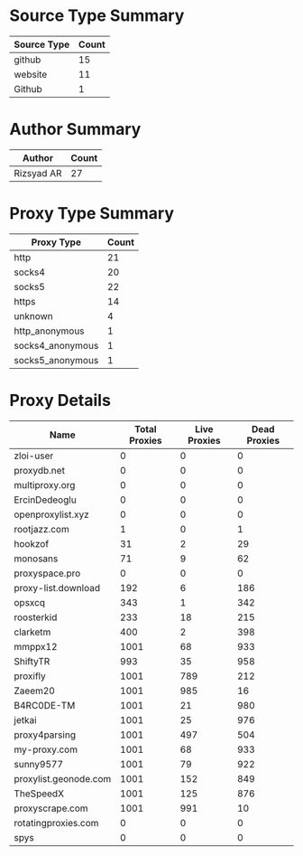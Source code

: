 # Source Type Summary

| Source Type | Count |
|-------------|-------|
| github | 15 |
| website | 11 |
| Github | 1 |


# Author Summary

| Author | Count |
|--------|-------|
| Rizsyad AR | 27 |


# Proxy Type Summary

| Proxy Type | Count |
|------------|-------|
| http | 21 |
| socks4 | 20 |
| socks5 | 22 |
| https | 14 |
| unknown | 4 |
| http_anonymous | 1 |
| socks4_anonymous | 1 |
| socks5_anonymous | 1 |


# Proxy Details

| Name | Total Proxies | Live Proxies | Dead Proxies |
|------|---------------|--------------|---------------|
| zloi-user | 0 | 0 | 0 |
| proxydb.net | 0 | 0 | 0 |
| multiproxy.org | 0 | 0 | 0 |
| ErcinDedeoglu | 0 | 0 | 0 |
| openproxylist.xyz | 0 | 0 | 0 |
| rootjazz.com | 1 | 0 | 1 |
| hookzof | 31 | 2 | 29 |
| monosans | 71 | 9 | 62 |
| proxyspace.pro | 0 | 0 | 0 |
| proxy-list.download | 192 | 6 | 186 |
| opsxcq | 343 | 1 | 342 |
| roosterkid | 233 | 18 | 215 |
| clarketm | 400 | 2 | 398 |
| mmppx12 | 1001 | 68 | 933 |
| ShiftyTR | 993 | 35 | 958 |
| proxifly | 1001 | 789 | 212 |
| Zaeem20 | 1001 | 985 | 16 |
| B4RC0DE-TM | 1001 | 21 | 980 |
| jetkai | 1001 | 25 | 976 |
| proxy4parsing | 1001 | 497 | 504 |
| my-proxy.com | 1001 | 68 | 933 |
| sunny9577 | 1001 | 79 | 922 |
| proxylist.geonode.com | 1001 | 152 | 849 |
| TheSpeedX | 1001 | 125 | 876 |
| proxyscrape.com | 1001 | 991 | 10 |
| rotatingproxies.com | 0 | 0 | 0 |
| spys | 0 | 0 | 0 |
